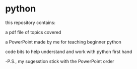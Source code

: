 # python
 this repository contains:
 
 a pdf file of topics covered
 
 a PowerPoint made by me for teaching beginner python
 
 code bits to help understand and work with python first hand
 
 -P.S., my sugesstion stick with the PowerPoint order
